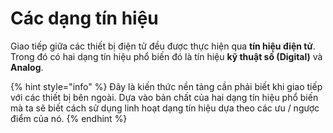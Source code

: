# Các dạng tín hiệu

Giao tiếp giữa các thiết bị điện tử đều được thực hiện qua **tín hiệu điện tử**. Trong đó có hai dạng tín hiệu phổ biến đó là tín hiệu **kỹ thuật số (Digital)** và **Analog**.&#x20;

{% hint style="info" %}
Đây là kiến thức nền tảng cần phải biết khi giao tiếp với các thiết bị bên ngoài. Dựa vào bản chất của hai dạng tín hiệu phổ biến mà ta sẽ biết cách sử dụng linh hoạt dạng tín hiệu dựa theo các ưu / ngược điểm của nó.&#x20;
{% endhint %}
